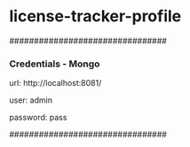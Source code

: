 # license-tracker-profile

################################

### Credentials - Mongo

url: http://localhost:8081/

user: admin

password: pass

################################
